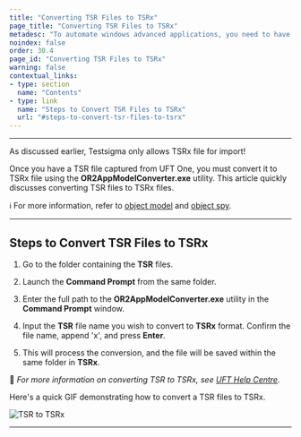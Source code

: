 ```yaml
---
title: "Converting TSR Files to TSRx"
page_title: "Converting TSR Files to TSRx"
metadesc: "To automate windows advanced applications, you need to have objects captured in TSRx format. This article discusses how to convert TSR files to TSRx using ORAppModelConverter"
noindex: false
order: 30.4
page_id: "Converting TSR Files to TSRx"
warning: false
contextual_links:
- type: section
  name: "Contents"
- type: link
  name: "Steps to Convert TSR Files to TSRx"
  url: "#steps-to-convert-tsr-files-to-tsrx"
---
```


---

As discussed earlier, Testsigma only allows TSRx file for import!

Once you have a TSR file captured from UFT One, you must convert it to TSRx file using the **OR2AppModelConverter.exe** utility. This article quickly discusses converting TSR files to TSRx files. 

ℹ️ For more information, refer to [object model](https://admhelp.microfocus.com/uft/en/23.4-24.2/UFT_Help/Content/User_Guide/z_Ch_TestObjModel.htm) and [object spy](https://admhelp.microfocus.com/uft/en/23.4-24.2/UFT_Help/Content/User_Guide/Spy.htm). 

---

## **Steps to Convert TSR Files to TSRx**

1. Go to the folder containing the **TSR** files.

2. Launch the **Command Prompt** from the same folder.

3. Enter the full path to the **OR2AppModelConverter.exe** utility in the **Command Prompt** window.

4. Input the **TSR** file name you wish to convert to **TSRx** format. Confirm the file name, append 'x', and press **Enter**.

5. This will process the conversion, and the file will be saved within the same folder in **TSRx**.


📌 *For more information on converting TSR to TSRx, see [UFT Help Centre](https://admhelp.microfocus.com/uftdev/en/2021-24.2/HelpCenter/Content/HowTo/UFT_AM_Converter.htm).*


Here's a quick GIF demonstrating how to convert a TSR files to TSRx.

![TSR to TSRx](https://s3.amazonaws.com/static-docs.testsigma.com/new_images/projects/applications/TSR-TSRXWorkflow.gif)

---